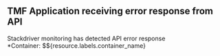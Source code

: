 ## TMF Application receiving error response from API
Stackdriver monitoring has detected API error response  
*Container: $${resource.labels.container_name}  